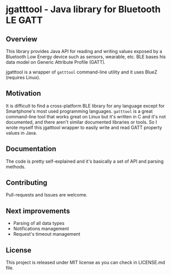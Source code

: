 # jgatttool - Java library for Bluetooth LE GATT 

## Overview

This library provides Java API for reading and writing values exposed by a Bluetooth Low Energy device such as sensors, wearable, etc. BLE bases his data model on Generic  Attribute Profile (GATT).

jgatttool is a wrapper of `gatttool` command-line utility and it uses BlueZ (requires Linux).

## Motivation

It is difficult to find a cross-platform BLE library for any language except for Smartphone's most used programming languages. `gatttool` is a great command-line tool that works great on Linux but it's written in C and it's not documented, and there aren't similar documented libraries or tools. So I wrote myself this jgatttool wrapper to easily write and read GATT property values in Java.

## Documentation

The code is pretty self-explained and it's basically a set of API and parsing methods.

## Contributing

Pull-requests and Issues are welcome.

## Next improvements

* Parsing of all data types
* Notifications management
* Request's timeout management

## License

This project is released under MIT license as you can check in LICENSE.md file.
